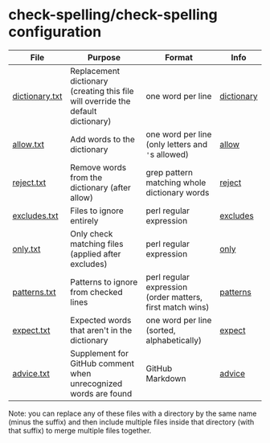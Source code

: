 # check-spelling/check-spelling configuration

File | Purpose | Format | Info
-|-|-|-
[dictionary.txt](dictionary.txt) | Replacement dictionary (creating this file will override the default dictionary) | one word per line | [dictionary](https://github.com/check-spelling/check-spelling/wiki/Configuration#dictionary)
[allow.txt](allow.txt) | Add words to the dictionary | one word per line (only letters and `'`s allowed) | [allow](https://github.com/check-spelling/check-spelling/wiki/Configuration#allow)
[reject.txt](reject.txt) | Remove words from the dictionary (after allow) | grep pattern matching whole dictionary words | [reject](https://github.com/check-spelling/check-spelling/wiki/Configuration#reject)
[excludes.txt](excludes.txt) | Files to ignore entirely | perl regular expression | [excludes](https://github.com/check-spelling/check-spelling/wiki/Configuration#excludes)
[only.txt](only.txt) | Only check matching files (applied after excludes) | perl regular expression | [only](https://github.com/check-spelling/check-spelling/wiki/Configuration#only)
[patterns.txt](patterns.txt) | Patterns to ignore from checked lines | perl regular expression (order matters, first match wins) | [patterns](https://github.com/check-spelling/check-spelling/wiki/Configuration#patterns)
[expect.txt](expect.txt) | Expected words that aren't in the dictionary | one word per line (sorted, alphabetically) | [expect](https://github.com/check-spelling/check-spelling/wiki/Configuration#expect)
[advice.txt](advice.txt) | Supplement for GitHub comment when unrecognized words are found | GitHub Markdown | [advice](https://github.com/check-spelling/check-spelling/wiki/Configuration#advice)

Note: you can replace any of these files with a directory by the same name (minus the suffix)
and then include multiple files inside that directory (with that suffix) to merge multiple files together.
